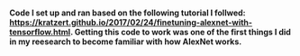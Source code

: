 #### Code I set up and ran based on the following tutorial I follwed: https://kratzert.github.io/2017/02/24/finetuning-alexnet-with-tensorflow.html. Getting this code to work was one of the first things I did in my reesearch to become familiar with how AlexNet works. 
